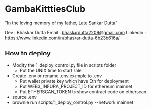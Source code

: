 # GambaKitttiesClub

"In the loving memory of my father, Late Sankar Dutta"

Dev      : Bhaskar Dutta
Email    : bhaskardutta2209@gmail.com
Linkedin : https://www.linkedin.com/in/bhaskar-dutta-6b23b616a/

## How to deploy
- Modity the 1_deploy_control.py file in scripts folder
  -  Put the UNIX time to start sale
- Create .env or rename .env.example to .env
  -  Put wallet private key which have Eth for deployment
  -  Put WEB3_INFURA_PROJECT_ID for ethereum mainnet
  -  Put ETHERSCAN_TOKEN to show contract code on etherscan
- source .env
- brownie run scripts/1_deploy_control.py --network mainnet
